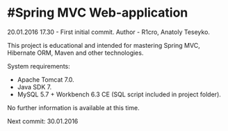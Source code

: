 #        #Spring MVC Web-application #
20.01.2016 17.30 - First initial commit.
Author - R1cro, Anatoly Teseyko.

This project is educational and intended for mastering Spring MVC, Hibernate ORM, Maven and other technologies.

System requirements:
- Apache Tomcat 7.0.
- Java SDK 7.
- MySQL 5.7 + Workbench 6.3 CE (SQL script included in project folder).

No further information is available at this time.

Next commit: 30.01.2016